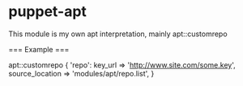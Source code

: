 puppet-apt
===============

This module is my own apt interpretation, mainly apt::customrepo

=== Example ===

apt::customrepo { 'repo':
  key_url         => 'http://www.site.com/some.key',
  source_location => 'modules/apt/repo.list',
}

